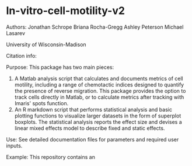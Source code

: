 # In-vitro-cell-motility-v2

Authors: 
Jonathan Schrope
Briana Rocha-Gregg
Ashley Peterson
Michael Lasarev

University of Wisconsin-Madison

Citation info: 



Purpose:
This package has two main pieces:

1. A Matlab analysis script that calculates and documents metrics of cell motility, including a range of chemotactic indices designed to quantify the presence of reverse migration. This package provides the option to track cells directly in Matlab, or to calculate metrics after tracking with Imaris' spots function.
2. An R markdown script that performs statistical analysis and basic plotting functions to visualize larger datasets in the form of superplot boxplots. The statistical analysis reports the effect size and devises a linear mixed effects model to describe fixed and static effects.

Use: See detailed documentation files for parameters and required user inputs.

Example: This repository contains an

